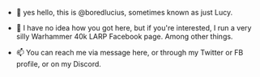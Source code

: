 - 👋 yes hello, this is @boredlucius, sometimes known as just Lucy.

- 👀 I have no idea how you got here, but if you're interested, I run a very silly Warhammer 40k LARP Facebook page. Among other things.

- 📫 You can reach me via message here, or through my Twitter or FB profile, or on my Discord. 

<!---
boredlucius/boredlucius is a ✨ special ✨ repository because its `README.md` (this file) appears on your GitHub profile.
You can click the Preview link to take a look at your changes.
--->
